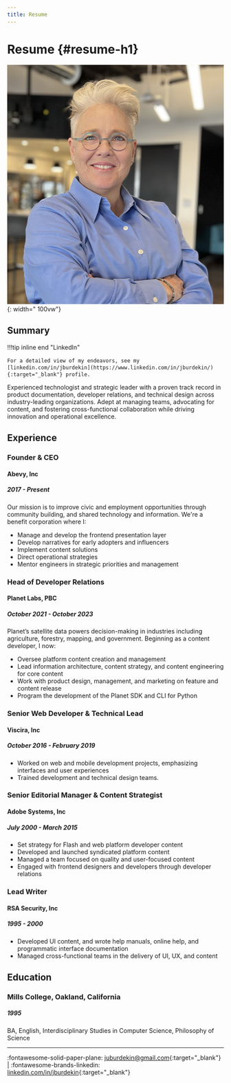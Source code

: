 ```yaml
---
title: Resume
---
```


# Resume {#resume-h1}

![Julee Burdekin at Work](../assets/images/resume/julee-burdekin-at-work.png){: width=" 100vw"}

## Summary

!!!tip inline end "LinkedIn"

    For a detailed view of my endeavors, see my [linkedin.com/in/jburdekin](https://www.linkedin.com/in/jburdekin/){:target="_blank"} profile.

Experienced technologist and strategic leader with a proven track record in product documentation, developer relations, and technical design across industry-leading organizations. Adept at managing teams, advocating for content, and fostering cross-functional collaboration while driving innovation and operational excellence.


## Experience

### Founder & CEO

#### Abevy, Inc

##### 2017 - Present

Our mission is to improve civic and employment opportunities through community building, and shared technology and information. We're a benefit corporation where I:

* Manage and develop the frontend presentation layer
* Develop narratives for early adopters and influencers
* Implement content solutions
* Direct operational strategies
* Mentor engineers in strategic priorities and management

### Head of Developer Relations

#### Planet Labs, PBC

##### October 2021 - October 2023

Planet’s satellite data powers decision-making in industries including agriculture, forestry, mapping, and government. Beginning as a content developer, I now:

* Oversee platform content creation and management
* Lead information architecture, content strategy, and content engineering for core content
* Work with product design, management, and marketing on feature and content release
* Program the development of the Planet SDK and CLI for Python

### Senior Web Developer & Technical Lead

#### Viscira, Inc

##### October 2016 - February 2019

* Worked on web and mobile development projects, emphasizing interfaces and user experiences
* Trained development and technical design teams.

### Senior Editorial Manager & Content Strategist

#### Adobe Systems, Inc

##### July 2000 - March 2015

* Set strategy for Flash and web platform developer content
* Developed and launched syndicated platform content
* Managed a team focused on quality and user-focused content
* Engaged with frontend designers and developers through developer relations

### Lead Writer

#### RSA Security, Inc

##### 1995 - 2000

* Developed UI content, and wrote help manuals, online help, and programmatic interface documentation
* Managed cross-functional teams in the delivery of UI, UX, and content

## Education

### Mills College, Oakland, California

##### 1995

BA, English, Interdisciplinary Studies in Computer Science, Philosophy of Science

<hr>

:fontawesome-solid-paper-plane: <juburdekin@gmail.com>{:target="_blank"} | :fontawesome-brands-linkedin: [linkedin.com/in/jburdekin](https://www.linkedin.com/in/jburdekin/){:target="_blank"}

